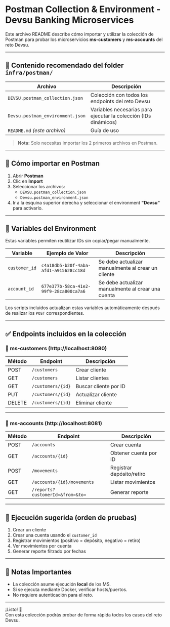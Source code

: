 # Postman Collection & Environment - Devsu Banking Microservices

Este archivo README describe cómo importar y utilizar la colección de Postman para probar los microservicios **ms-customers** y **ms-accounts** del reto Devsu.

---

## 📂 Contenido recomendado del folder `infra/postman/`

| Archivo                          | Descripción                                                     |
| -------------------------------- | --------------------------------------------------------------- |
| `DEVSU.postman_collection.json`  | Colección con todos los endpoints del reto Devsu                |
| `Devsu.postman_environment.json` | Variables necesarias para ejecutar la colección (IDs dinámicos) |
| `README.md` _(este archivo)_     | Guía de uso                                                     |

> **Nota:** Solo necesitas importar los 2 primeros archivos en Postman.

---

## 🚀 Cómo importar en Postman

1. Abrir **Postman**
2. Clic en **Import**
3. Seleccionar los archivos:
   - `DEVSU.postman_collection.json`
   - `Devsu.postman_environment.json`
4. Ir a la esquina superior derecha y seleccionar el environment **"Devsu"** para activarlo.

---

## 🔧 Variables del Environment

Estas variables permiten reutilizar IDs sin copiar/pegar manualmente.

| Variable      | Ejemplo de Valor                       | Descripción                                        |
| ------------- | -------------------------------------- | -------------------------------------------------- |
| `customer_id` | `c4a18db5-b20f-4aba-afd1-a915628cc18d` | Se debe actualizar manualmente al crear un cliente |
| `account_id`  | `677e377b-58ca-41e2-99f9-28ca800ca7a6` | Se debe actualizar manualmente al crear una cuenta |

Los scripts incluidos actualizan estas variables automáticamente después de realizar los `POST` correspondientes.

---

## ✅ Endpoints incluidos en la colección

### **🔹 ms-customers (http://localhost:8080)**

| Método | Endpoint          | Descripción           |
| ------ | ----------------- | --------------------- |
| POST   | `/customers`      | Crear cliente         |
| GET    | `/customers`      | Listar clientes       |
| GET    | `/customers/{id}` | Buscar cliente por ID |
| PUT    | `/customers/{id}` | Actualizar cliente    |
| DELETE | `/customers/{id}` | Eliminar cliente      |

---

### **🔸 ms-accounts (http://localhost:8081)**

| Método | Endpoint                         | Descripción               |
| ------ | -------------------------------- | ------------------------- |
| POST   | `/accounts`                      | Crear cuenta              |
| GET    | `/accounts/{id}`                 | Obtener cuenta por ID     |
| POST   | `/movements`                     | Registrar depósito/retiro |
| GET    | `/accounts/{id}/movements`       | Listar movimientos        |
| GET    | `/reports?customerId=&from=&to=` | Generar reporte           |

---

## 🧪 Ejecución sugerida (orden de pruebas)

1. Crear un cliente
2. Crear una cuenta usando el `customer_id`
3. Registrar movimientos (positivo = depósito, negativo = retiro)
4. Ver movimientos por cuenta
5. Generar reporte filtrado por fechas

---

## 📎 Notas Importantes

- La colección asume ejecución **local** de los MS.
- Si se ejecuta mediante Docker, verificar hosts/puertos.
- No requiere autenticación para el reto.

---

¡Listo! 🎉  
Con esta colección podrás probar de forma rápida todos los casos del reto Devsu.
